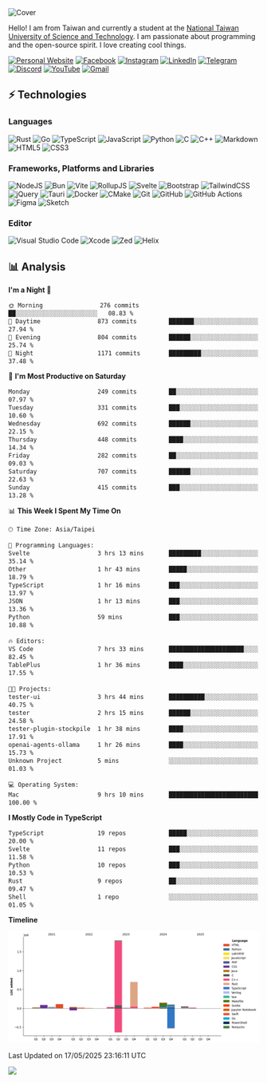 <picture>
  <source media="(prefers-color-scheme: dark)" srcset="https://github.com/CRT-HAO/CRT-HAO/assets/31580253/6f53f4ab-546f-4db7-9f30-2c5b0711c0a2">
  <img alt="Cover" src="https://github.com/CRT-HAO/CRT-HAO/assets/31580253/4efdfca0-1005-43ab-8c60-07e6973a89b2">
</picture>

Hello! I am from Taiwan and currently a student at the [National Taiwan University of Science and Technology](https://www.ntust.edu.tw/). I am passionate about programming and the open-source spirit. I love creating cool things.

[![Personal Website](https://img.shields.io/badge/Personal%20Website-%23000000.svg?style=for-the-badge)](https://hayden.tw/)
[![Facebook](https://img.shields.io/badge/Facebook-%231877F2.svg?style=for-the-badge&logo=Facebook&logoColor=white)](https://www.facebook.com/CRT.HAO.CHUN/)
[![Instagram](https://img.shields.io/badge/Instagram-%23E4405F.svg?style=for-the-badge&logo=Instagram&logoColor=white)](https://www.instagram.com/crt_hao/)
[![LinkedIn](https://img.shields.io/badge/linkedin-%230077B5.svg?style=for-the-badge&logo=linkedin&logoColor=white)](https://www.linkedin.com/in/crthao/)
[![Telegram](https://img.shields.io/badge/Telegram-2CA5E0?style=for-the-badge&logo=telegram&logoColor=white)](https://t.me/CRT_HAO)
[![Discord](https://img.shields.io/badge/Discord-%235865F2.svg?style=for-the-badge&logo=discord&logoColor=white)](https://discordapp.com/users/401324674371551234)
[![YouTube](https://img.shields.io/badge/YouTube-%23FF0000.svg?style=for-the-badge&logo=YouTube&logoColor=white)](https://www.youtube.com/channel/UC-WnTCkztbitHGXnmvipUUg)
[![Gmail](https://img.shields.io/badge/Gmail-D14836?style=for-the-badge&logo=gmail&logoColor=white)](mailto:m831718@gmail.com)

## ⚡ Technologies

### Languages

![Rust](https://img.shields.io/badge/rust-%23000000.svg?style=for-the-badge&logo=rust&logoColor=white)
![Go](https://img.shields.io/badge/go-%2300ADD8.svg?style=for-the-badge&logo=go&logoColor=white)
![TypeScript](https://img.shields.io/badge/typescript-%23007ACC.svg?style=for-the-badge&logo=typescript&logoColor=white)
![JavaScript](https://img.shields.io/badge/javascript-%23323330.svg?style=for-the-badge&logo=javascript&logoColor=%23F7DF1E)
![Python](https://img.shields.io/badge/python-3670A0?style=for-the-badge&logo=python&logoColor=ffdd54)
![C](https://img.shields.io/badge/c-%2300599C.svg?style=for-the-badge&logo=c&logoColor=white)
![C++](https://img.shields.io/badge/c++-%2300599C.svg?style=for-the-badge&logo=c%2B%2B&logoColor=white)
![Markdown](https://img.shields.io/badge/markdown-%23000000.svg?style=for-the-badge&logo=markdown&logoColor=white)
![HTML5](https://img.shields.io/badge/html5-%23E34F26.svg?style=for-the-badge&logo=html5&logoColor=white)
![CSS3](https://img.shields.io/badge/css3-%231572B6.svg?style=for-the-badge&logo=css3&logoColor=white)

### Frameworks, Platforms and Libraries

![NodeJS](https://img.shields.io/badge/node.js-6DA55F?style=for-the-badge&logo=node.js&logoColor=white)
![Bun](https://img.shields.io/badge/Bun-%23000000.svg?style=for-the-badge&logo=bun&logoColor=white)
![Vite](https://img.shields.io/badge/vite-%23646CFF.svg?style=for-the-badge&logo=vite&logoColor=white)
![RollupJS](https://img.shields.io/badge/RollupJS-ef3335?style=for-the-badge&logo=rollup.js&logoColor=white)
![Svelte](https://img.shields.io/badge/svelte-%23f1413d.svg?style=for-the-badge&logo=svelte&logoColor=white)
![Bootstrap](https://img.shields.io/badge/bootstrap-%238511FA.svg?style=for-the-badge&logo=bootstrap&logoColor=white)
![TailwindCSS](https://img.shields.io/badge/tailwindcss-%2338B2AC.svg?style=for-the-badge&logo=tailwind-css&logoColor=white)
![jQuery](https://img.shields.io/badge/jquery-%230769AD.svg?style=for-the-badge&logo=jquery&logoColor=white)
![Tauri](https://img.shields.io/badge/tauri-%2324C8DB.svg?style=for-the-badge&logo=tauri&logoColor=%23FFFFFF)
![Docker](https://img.shields.io/badge/docker-%230db7ed.svg?style=for-the-badge&logo=docker&logoColor=white)
![CMake](https://img.shields.io/badge/CMake-%23008FBA.svg?style=for-the-badge&logo=cmake&logoColor=white)
![Git](https://img.shields.io/badge/git-%23F05033.svg?style=for-the-badge&logo=git&logoColor=white)
![GitHub](https://img.shields.io/badge/github-%23121011.svg?style=for-the-badge&logo=github&logoColor=white)
![GitHub Actions](https://img.shields.io/badge/github%20actions-%232671E5.svg?style=for-the-badge&logo=githubactions&logoColor=white)
![Figma](https://img.shields.io/badge/figma-%23F24E1E.svg?style=for-the-badge&logo=figma&logoColor=white)
![Sketch](https://img.shields.io/badge/Sketch-FFB387?style=for-the-badge&logo=sketch&logoColor=black)

### Editor

![Visual Studio Code](https://img.shields.io/badge/Visual%20Studio%20Code-0078d7.svg?style=for-the-badge&logo=visual-studio-code&logoColor=white)
![Xcode](https://img.shields.io/badge/Xcode-007ACC?style=for-the-badge&logo=Xcode&logoColor=white)
![Zed](https://img.shields.io/badge/Zed-F6F5F0?style=for-the-badge&logo=zed&logoColor=black)
![Helix](https://img.shields.io/badge/Helix-281733?style=for-the-badge&logo=helix&logoColor=white)

## 📊 Analysis

<!--START_SECTION:waka-->
**I'm a Night 🦉** 

```text
🌞 Morning                276 commits         ██░░░░░░░░░░░░░░░░░░░░░░░   08.83 % 
🌆 Daytime                873 commits         ███████░░░░░░░░░░░░░░░░░░   27.94 % 
🌃 Evening                804 commits         ██████░░░░░░░░░░░░░░░░░░░   25.74 % 
🌙 Night                  1171 commits        █████████░░░░░░░░░░░░░░░░   37.48 % 
```
📅 **I'm Most Productive on Saturday** 

```text
Monday                   249 commits         ██░░░░░░░░░░░░░░░░░░░░░░░   07.97 % 
Tuesday                  331 commits         ███░░░░░░░░░░░░░░░░░░░░░░   10.60 % 
Wednesday                692 commits         ██████░░░░░░░░░░░░░░░░░░░   22.15 % 
Thursday                 448 commits         ████░░░░░░░░░░░░░░░░░░░░░   14.34 % 
Friday                   282 commits         ██░░░░░░░░░░░░░░░░░░░░░░░   09.03 % 
Saturday                 707 commits         ██████░░░░░░░░░░░░░░░░░░░   22.63 % 
Sunday                   415 commits         ███░░░░░░░░░░░░░░░░░░░░░░   13.28 % 
```


📊 **This Week I Spent My Time On** 

```text
🕑︎ Time Zone: Asia/Taipei

💬 Programming Languages: 
Svelte                   3 hrs 13 mins       █████████░░░░░░░░░░░░░░░░   35.14 % 
Other                    1 hr 43 mins        █████░░░░░░░░░░░░░░░░░░░░   18.79 % 
TypeScript               1 hr 16 mins        ███░░░░░░░░░░░░░░░░░░░░░░   13.97 % 
JSON                     1 hr 13 mins        ███░░░░░░░░░░░░░░░░░░░░░░   13.36 % 
Python                   59 mins             ███░░░░░░░░░░░░░░░░░░░░░░   10.88 % 

🔥 Editors: 
VS Code                  7 hrs 33 mins       █████████████████████░░░░   82.45 % 
TablePlus                1 hr 36 mins        ████░░░░░░░░░░░░░░░░░░░░░   17.55 % 

🐱‍💻 Projects: 
tester-ui                3 hrs 44 mins       ██████████░░░░░░░░░░░░░░░   40.75 % 
tester                   2 hrs 15 mins       ██████░░░░░░░░░░░░░░░░░░░   24.58 % 
tester-plugin-stockpile  1 hr 38 mins        ████░░░░░░░░░░░░░░░░░░░░░   17.91 % 
openai-agents-ollama     1 hr 26 mins        ████░░░░░░░░░░░░░░░░░░░░░   15.73 % 
Unknown Project          5 mins              ░░░░░░░░░░░░░░░░░░░░░░░░░   01.03 % 

💻 Operating System: 
Mac                      9 hrs 10 mins       █████████████████████████   100.00 % 
```

**I Mostly Code in TypeScript** 

```text
TypeScript               19 repos            █████░░░░░░░░░░░░░░░░░░░░   20.00 % 
Svelte                   11 repos            ███░░░░░░░░░░░░░░░░░░░░░░   11.58 % 
Python                   10 repos            ███░░░░░░░░░░░░░░░░░░░░░░   10.53 % 
Rust                     9 repos             ██░░░░░░░░░░░░░░░░░░░░░░░   09.47 % 
Shell                    1 repo              ░░░░░░░░░░░░░░░░░░░░░░░░░   01.05 % 
```



**Timeline**

![Lines of Code chart](https://raw.githubusercontent.com/hayd1n/hayd1n/main/assets/bar_graph.png)


 Last Updated on 17/05/2025 23:16:11 UTC
<!--END_SECTION:waka-->

![](https://komarev.com/ghpvc/?username=CRT-HAO&style=flat-square)
